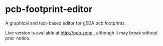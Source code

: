pcb-footprint-editor
====================

A graphical and text-based editor for gEDA pcb footprints.

Live version is available at http://pcb.zone , although it may break without prior notice. 
